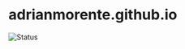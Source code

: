 # adrianmorente.github.io
![Status](https://img.shields.io/badge/status-work%20NOT%20in%20progress-orange.svg)
